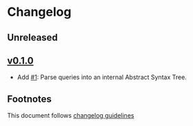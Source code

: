 # Changelog

## Unreleased

## [v0.1.0]

- Add [#1]: Parse queries into an internal Abstract Syntax Tree.

## Footnotes

This document follows [changelog guidelines]

[v0.1.1]: https://github.com/gnames/gnquery/compare/v0.1.0...v0.1.1
[v0.1.0]: https://github.com/gnames/gnquery/tree/v0.1.0

[#10]: https://github.com/gnames/gnquery/issues/30
[#9]: https://github.com/gnames/gnquery/issues/29
[#8]: https://github.com/gnames/gnquery/issues/28
[#7]: https://github.com/gnames/gnquery/issues/27
[#6]: https://github.com/gnames/gnquery/issues/26
[#5]: https://github.com/gnames/gnquery/issues/25
[#4]: https://github.com/gnames/gnquery/issues/24
[#3]: https://github.com/gnames/gnquery/issues/23
[#2]: https://github.com/gnames/gnquery/issues/22
[#1]: https://github.com/gnames/gnquery/issues/21

[changelog guidelines]: https://github.com/olivierlacan/keep-a-changelog
